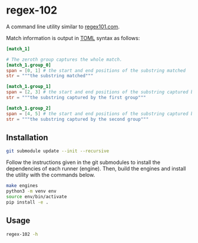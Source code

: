 # regex-102

A command line utility similar to [regex101.com](regex101.com).

Match information is output in [TOML](https://toml.io/en/) syntax as follows:

```toml
[match_1]

# The zeroth group captures the whole match.
[match_1.group_0]
span = [0, 1] # the start and end positions of the substring matched
str = """the substring matched"""

[match_1.group_1]
span = [2, 3] # the start and end positions of the substring captured by the first group
str = """the substring captured by the first group"""

[match_1.group_2]
span = [4, 5] # the start and end positions of the substring captured by the second group
str = """the substring captured by the second group"""
```

## Installation

```Bash
git submodule update --init --recursive
```

Follow the instructions given in the git submodules to install the dependencies of each runner (engine). Then, build the engines and install the utility with the commands below.

```Bash
make engines
python3 -m venv env
source env/bin/activate
pip install -e .
```

## Usage

```Bash
regex-102 -h
```

